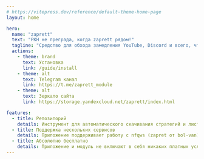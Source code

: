 ```yaml
---
# https://vitepress.dev/reference/default-theme-home-page
layout: home

hero:
  name: "zaprett"
  text: "РКН не преграда, когда zaprett рядом!"
  tagline: "Средство для обхода замедления YouTube, Discord и всего, что РКН когда либо блокировал под Android."
  actions:
    - theme: brand
      text: Установка
      link: /guide/install
    - theme: alt
      text: Telegram канал
      link: https://t.me/zaprett_module
    - theme: alt
      text: Зеркало сайта
      link: https://storage.yandexcloud.net/zaprett/index.html

features:
  - title: Репозиторий
    details: Инструмент для автоматического скачивания стратегий и листов для nfqws и byedpi
  - title: Поддержка нескольких сервисов
    details: Приложение поддерживает работу с nfqws (zapret от bol-van) и byedpi (byedpi от hufrea)
  - title: Абсолютно бесплатно
    details: Приложение и модуль не включают в себя никаких платных услуг и подписок
---
```



